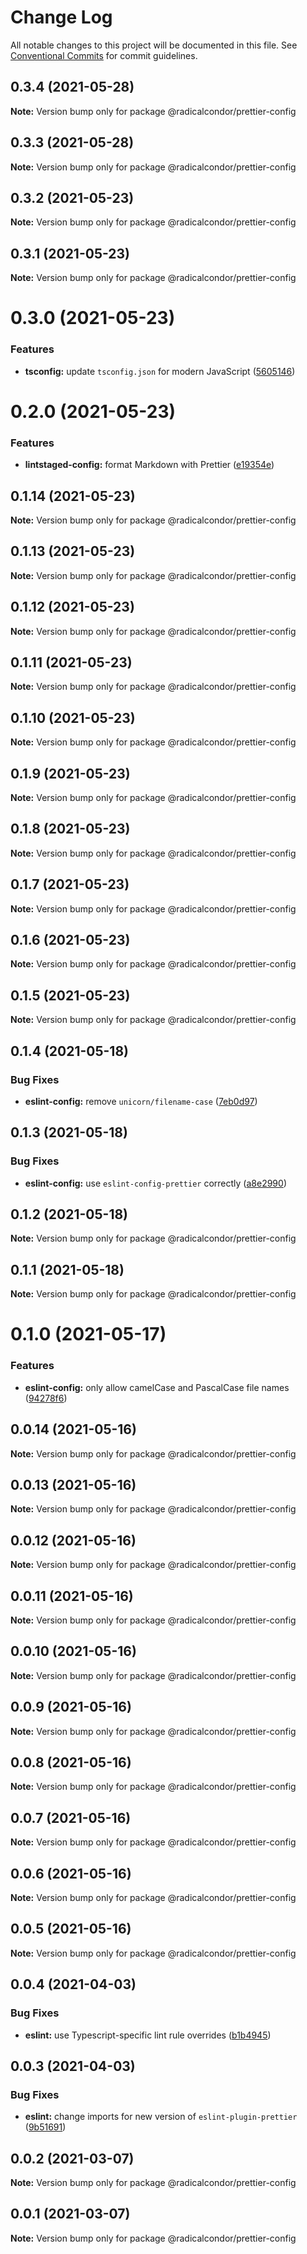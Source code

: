 # Change Log

All notable changes to this project will be documented in this file.
See [Conventional Commits](https://conventionalcommits.org) for commit guidelines.

## 0.3.4 (2021-05-28)

**Note:** Version bump only for package @radicalcondor/prettier-config





## 0.3.3 (2021-05-28)

**Note:** Version bump only for package @radicalcondor/prettier-config





## 0.3.2 (2021-05-23)

**Note:** Version bump only for package @radicalcondor/prettier-config





## 0.3.1 (2021-05-23)

**Note:** Version bump only for package @radicalcondor/prettier-config





# 0.3.0 (2021-05-23)


### Features

* **tsconfig:** update `tsconfig.json` for modern JavaScript ([5605146](https://github.com/radicalcondor/config/commit/56051467c6ad1a71f3f9b227d0003ff4e8d35d8d))





# 0.2.0 (2021-05-23)


### Features

* **lintstaged-config:** format Markdown with Prettier ([e19354e](https://github.com/radicalcondor/config/commit/e19354ec90f4e050642f76f011eb733556cb91cc))





## 0.1.14 (2021-05-23)

**Note:** Version bump only for package @radicalcondor/prettier-config





## 0.1.13 (2021-05-23)

**Note:** Version bump only for package @radicalcondor/prettier-config





## 0.1.12 (2021-05-23)

**Note:** Version bump only for package @radicalcondor/prettier-config





## 0.1.11 (2021-05-23)

**Note:** Version bump only for package @radicalcondor/prettier-config





## 0.1.10 (2021-05-23)

**Note:** Version bump only for package @radicalcondor/prettier-config





## 0.1.9 (2021-05-23)

**Note:** Version bump only for package @radicalcondor/prettier-config





## 0.1.8 (2021-05-23)

**Note:** Version bump only for package @radicalcondor/prettier-config





## 0.1.7 (2021-05-23)

**Note:** Version bump only for package @radicalcondor/prettier-config





## 0.1.6 (2021-05-23)

**Note:** Version bump only for package @radicalcondor/prettier-config





## 0.1.5 (2021-05-23)

**Note:** Version bump only for package @radicalcondor/prettier-config





## 0.1.4 (2021-05-18)


### Bug Fixes

* **eslint-config:** remove `unicorn/filename-case` ([7eb0d97](https://github.com/radicalcondor/config/commit/7eb0d9736902157deb5df339148b7ff30d68ab0c))





## 0.1.3 (2021-05-18)


### Bug Fixes

* **eslint-config:** use `eslint-config-prettier` correctly ([a8e2990](https://github.com/radicalcondor/config/commit/a8e2990ebe0f023b7f894290650e35081ebdd05f))





## 0.1.2 (2021-05-18)

**Note:** Version bump only for package @radicalcondor/prettier-config





## 0.1.1 (2021-05-18)

**Note:** Version bump only for package @radicalcondor/prettier-config





# 0.1.0 (2021-05-17)


### Features

* **eslint-config:** only allow camelCase and PascalCase file names ([94278f6](https://github.com/radicalcondor/config/commit/94278f6637f55317b8f2d86257befcfa8ceb21d2))





## 0.0.14 (2021-05-16)

**Note:** Version bump only for package @radicalcondor/prettier-config





## 0.0.13 (2021-05-16)

**Note:** Version bump only for package @radicalcondor/prettier-config





## 0.0.12 (2021-05-16)

**Note:** Version bump only for package @radicalcondor/prettier-config





## 0.0.11 (2021-05-16)

**Note:** Version bump only for package @radicalcondor/prettier-config





## 0.0.10 (2021-05-16)

**Note:** Version bump only for package @radicalcondor/prettier-config





## 0.0.9 (2021-05-16)

**Note:** Version bump only for package @radicalcondor/prettier-config





## 0.0.8 (2021-05-16)

**Note:** Version bump only for package @radicalcondor/prettier-config





## 0.0.7 (2021-05-16)

**Note:** Version bump only for package @radicalcondor/prettier-config





## 0.0.6 (2021-05-16)

**Note:** Version bump only for package @radicalcondor/prettier-config





## 0.0.5 (2021-05-16)

**Note:** Version bump only for package @radicalcondor/prettier-config





## 0.0.4 (2021-04-03)


### Bug Fixes

* **eslint:** use Typescript-specific lint rule overrides ([b1b4945](https://github.com/radicalcondor/config/commit/b1b49459a5bf1bc7740ee0be11b534598bf3e3f9))





## 0.0.3 (2021-04-03)


### Bug Fixes

* **eslint:** change imports for new version of `eslint-plugin-prettier` ([9b51691](https://github.com/radicalcondor/config/commit/9b516912b2675d58d85d8393ca078fd63911285f))





## 0.0.2 (2021-03-07)

**Note:** Version bump only for package @radicalcondor/prettier-config





## 0.0.1 (2021-03-07)

**Note:** Version bump only for package @radicalcondor/prettier-config
